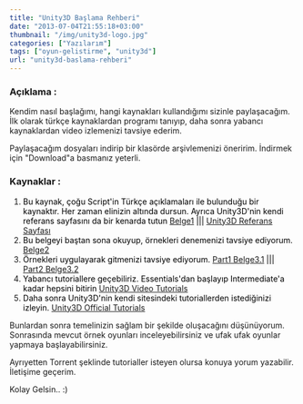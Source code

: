 ```yaml
---
title: "Unity3D Başlama Rehberi"
date: "2013-07-04T21:55:18+03:00"
thumbnail: "/img/unity3d-logo.jpg"
categories: ["Yazılarım"]
tags: ["oyun-gelistirme", "unity3d"]
url: "unity3d-baslama-rehberi"
---
```


### Açıklama :
Kendim nasıl başlağımı, hangi kaynakları kullandığımı sizinle paylaşacağım.
İlk olarak türkçe kaynaklardan programı tanıyıp, daha sonra yabancı kaynaklardan video izlemenizi tavsiye ederim.

Paylaşacağım dosyaları indirip bir klasörde arşivlemenizi öneririm. İndirmek için "Download"a basmanız yeterli.

### Kaynaklar :
<ol>
 	<li><span style="color: #ff0000;"><span style="color: #000000;">Bu kaynak, çoğu Script'in Türkçe açıklamaları ile bulunduğu bir kaynaktır. Her zaman elinizin altında dursun. Ayrıca Unity3D'nin kendi referans sayfasını da bir kenarda tutun
<a href="http://www.mediafire.com/view/zd8wfbf46zs4ujg/belge1-KOD_BANKASI.doc" target="_blank">Belge1</a> ||| <a href="http://docs.unity3d.com/ScriptReference/index.html" target="_blank">Unity3D Referans Sayfası
</a>
</span></span></li>
 	<li><span style="color: #ff0000;"><span style="color: #000000;">Bu belgeyi baştan sona okuyup, örnekleri denemenizi tavsiye ediyorum.
<a href="http://www.mediafire.com/view/bqnoc62az74li31/Belge2-%C3%87aylaklar_%C4%B0%C3%A7in_UnityScript%27in_%28JavaScript%29_Temelleri.pdf" target="_blank">Belge2
</a>
</span></span></li>
 	<li><span style="color: #ff0000;"><span style="color: #ff0000;"><span style="color: #000000;">Örnekleri uygulayarak gitmenizi tavsiye ediyorum.
<a href="http://www.mediafire.com/download/mafd2f12cjm7o1n/Belge3.1-Unity3D_Baslangic_Icin_Temel_Bilgiler.rar" target="_blank">Part1 Belge3.1</a> ||| <a href="http://www.mediafire.com/download/dl4om7xh543mmq2/3.2-Unity_Orijinal_Baslangic_Tutorialleri.rar" target="_blank">Part2 Belge3.2</a></span></span></span></li>
 	<li><span style="color: #ff0000;"><span style="color: #000000;">Yabancı tutoriallere geçebiliriz. Essentials'dan başlayıp Intermediate'a kadar hepsini bitirin
<a href="http://www.unity3dstudent.com/category/modules/" target="_blank">Unity3D Video Tutorials
</a>
</span></span></li>
 	<li><span style="color: #ff0000;"><span style="color: #000000;">Daha sonra Unity3D'nin kendi sitesindeki tutoriallerden istediğinizi izleyin.
<a href="http://unity3d.com/learn" target="_blank">Unity3D Official Tutorials</a>
</span></span></li>
</ol>
Bunlardan sonra temelinizin sağlam bir şekilde oluşacağını düşünüyorum. Sonrasında mevcut örnek oyunları inceleyebilirsiniz ve ufak ufak oyunlar yapmaya başlayabilirsiniz.

Ayrıyetten Torrent şeklinde tutorialler isteyen olursa konuya yorum yazabilir. İletişime geçerim.

Kolay Gelsin.. :)
